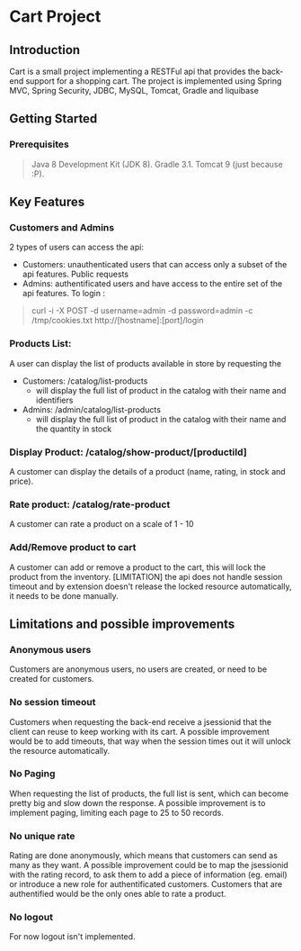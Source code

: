 # Cart Project

## Introduction
Cart is a small project implementing a RESTFul api that provides the back-end support for a shopping cart. 
The project is implemented using Spring MVC, Spring Security, JDBC, MySQL, Tomcat, Gradle and liquibase

## Getting Started
### Prerequisites
> Java 8 Development Kit (JDK 8).
> Gradle 3.1.
> Tomcat 9 (just because :P).

## Key Features
### Customers and Admins
2 types of users can access the api:
* Customers: unauthenticated users that can access only a subset of the api features. Public requests
* Admins: authentificated users and have access to the entire set of the api features. To login : 

> curl -i -X POST -d username=admin -d password=admin -c /tmp/cookies.txt http://[hostname]:[port]/login

### Products List:
A user can display the list of products available in store by requesting the 
* Customers: /catalog/list-products
  * will display the full list of product in the catalog with their name and identifiers
* Admins: /admin/catalog/list-products
  * will display the full list of product in the catalog with their name and the quantity in stock
  
### Display Product: /catalog/show-product/[productiId]
A customer can display the details of a product (name, rating, in stock and price).  

### Rate product: /catalog/rate-product
A customer can rate a product on a scale of 1 - 10

### Add/Remove product to cart
A customer can add or remove a product to the cart, this will lock the product from the inventory.
[LIMITATION] the api does not handle session timeout and by extension doesn't release the locked resource automatically, it needs to be done manually.

## Limitations and possible improvements
### Anonymous users
Customers are anonymous users, no users are created, or need to be created for customers.

### No session timeout
Customers when requesting the back-end receive a jsessionid that the client can reuse to keep working with its cart. A possible improvement would be to add timeouts, that way when the session times out it will unlock the resource automatically.

### No Paging
When requesting the list of products, the full list is sent, which can become pretty big and slow down the response. A possible improvement is to implement paging, limiting each page to 25 to 50 records.

### No unique rate
Rating are done anonymously, which means that customers can send as many as they want. A possible improvement could be to map the jsessionid with the rating record, to ask them to add a piece of information (eg. email) or introduce a new role for authentificated customers. Customers that are authentified would be the only ones able to rate a product.

### No logout
For now logout isn't implemented.
